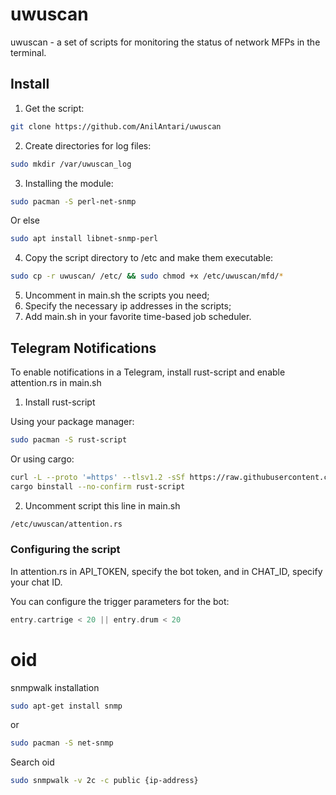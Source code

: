 # uwuscan

uwuscan - a set of scripts for monitoring the status of network MFPs in the terminal.

## Install

1. Get the script:

```bash
git clone https://github.com/AnilAntari/uwuscan
```

2. Create directories for log files:

```bash
sudo mkdir /var/uwuscan_log
```

3. Installing the module:

```bash
sudo pacman -S perl-net-snmp
```
Or else

```bash
sudo apt install libnet-snmp-perl
```

4. Copy the script directory to /etc and make them executable:

```bash
sudo cp -r uwuscan/ /etc/ && sudo chmod +x /etc/uwuscan/mfd/*
```

5. Uncomment in main.sh the scripts you need;
6. Specify the necessary ip addresses in the scripts;
7. Add main.sh in your favorite time-based job scheduler.

## Telegram Notifications

To enable notifications in a Telegram, install rust-script and enable attention.rs in main.sh

1. Install rust-script

Using your package manager:
```bash
sudo pacman -S rust-script
```
Or using cargo:
```bash
curl -L --proto '=https' --tlsv1.2 -sSf https://raw.githubusercontent.com/cargo-bins/cargo-binstall/main/install-from-binstall-release.sh | bash
cargo binstall --no-confirm rust-script
```
2. Uncomment script this line in main.sh
```bash
/etc/uwuscan/attention.rs
```

### Configuring the script

In attention.rs in API_TOKEN, specify the bot token, and in CHAT_ID, specify your chat ID. 

You can configure the trigger parameters for the bot:

```rust
entry.cartrige < 20 || entry.drum < 20
```

# oid

snmpwalk installation

```bash 
sudo apt-get install snmp
```

or

```bash
sudo pacman -S net-snmp
```

Search oid

```bash
sudo snmpwalk -v 2c -c public {ip-address}
```
